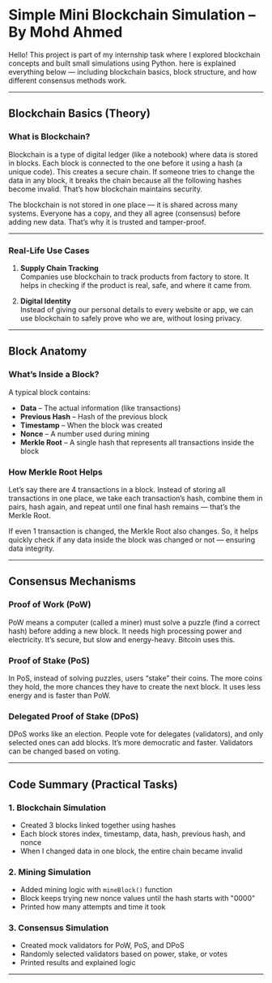 # Simple Mini Blockchain Simulation – By Mohd Ahmed

Hello!
This project is part of my internship task where I explored blockchain concepts and built small simulations using Python. here is  explained everything below — including blockchain basics, block structure, and how different consensus methods work.

---

## Blockchain Basics (Theory)

###  What is Blockchain?

Blockchain is a type of digital ledger (like a notebook) where data is stored in blocks. Each block is connected to the one before it using a hash (a unique code). This creates a secure chain. If someone tries to change the data in any block, it breaks the chain because all the following hashes become invalid. That’s how blockchain maintains security.

The blockchain is not stored in one place — it is shared across many systems. Everyone has a copy, and they all agree (consensus) before adding new data. That’s why it is trusted and tamper-proof.

---

###  Real-Life Use Cases

1. **Supply Chain Tracking**  
   Companies use blockchain to track products from factory to store. It helps in checking if the product is real, safe, and where it came from.

2. **Digital Identity**  
   Instead of giving our personal details to every website or app, we can use blockchain to safely prove who we are, without losing privacy.

---

##  Block Anatomy

###  What’s Inside a Block?

A typical block contains:

- **Data** – The actual information (like transactions)
- **Previous Hash** – Hash of the previous block
- **Timestamp** – When the block was created
- **Nonce** – A number used during mining
- **Merkle Root** – A single hash that represents all transactions inside the block

### How Merkle Root Helps

Let’s say there are 4 transactions in a block. Instead of storing all transactions in one place, we take each transaction’s hash, combine them in pairs, hash again, and repeat until one final hash remains — that’s the Merkle Root.

If even 1 transaction is changed, the Merkle Root also changes. So, it helps quickly check if any data inside the block was changed or not — ensuring data integrity.

---

## Consensus Mechanisms

###  Proof of Work (PoW)

PoW means a computer (called a miner) must solve a puzzle (find a correct hash) before adding a new block. It needs high processing power and electricity. It’s secure, but slow and energy-heavy. Bitcoin uses this.

###  Proof of Stake (PoS)

In PoS, instead of solving puzzles, users “stake” their coins. The more coins they hold, the more chances they have to create the next block. It uses less energy and is faster than PoW.

###  Delegated Proof of Stake (DPoS)

DPoS works like an election. People vote for delegates (validators), and only selected ones can add blocks. It’s more democratic and faster. Validators can be changed based on voting.

---

##  Code Summary (Practical Tasks)

### 1. Blockchain Simulation
- Created 3 blocks linked together using hashes
- Each block stores index, timestamp, data, hash, previous hash, and nonce
- When I changed data in one block, the entire chain became invalid

###  2. Mining Simulation
- Added mining logic with `mineBlock()` function
- Block keeps trying new nonce values until the hash starts with "0000"
- Printed how many attempts and time it took

###  3. Consensus Simulation
- Created mock validators for PoW, PoS, and DPoS
- Randomly selected validators based on power, stake, or votes
- Printed results and explained logic

---
